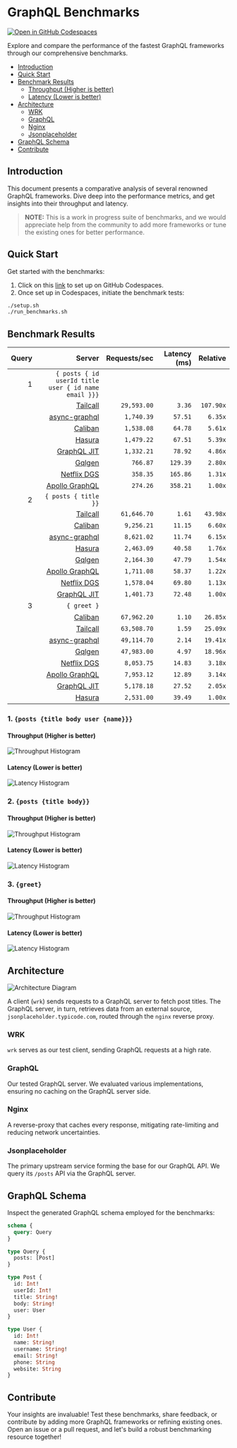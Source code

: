 # GraphQL Benchmarks <!-- omit from toc -->

[![Open in GitHub Codespaces](https://github.com/codespaces/badge.svg)](https://codespaces.new/tailcallhq/graphql-benchmarks)

Explore and compare the performance of the fastest GraphQL frameworks through our comprehensive benchmarks.

- [Introduction](#introduction)
- [Quick Start](#quick-start)
- [Benchmark Results](#benchmark-results)
  - [Throughput (Higher is better)](#throughput-higher-is-better)
  - [Latency (Lower is better)](#latency-lower-is-better)
- [Architecture](#architecture)
  - [WRK](#wrk)
  - [GraphQL](#graphql)
  - [Nginx](#nginx)
  - [Jsonplaceholder](#jsonplaceholder)
- [GraphQL Schema](#graphql-schema)
- [Contribute](#contribute)

[Tailcall]: https://github.com/tailcallhq/tailcall
[Gqlgen]: https://github.com/99designs/gqlgen
[Apollo GraphQL]: https://github.com/apollographql/apollo-server
[Netflix DGS]: https://github.com/netflix/dgs-framework
[Caliban]: https://github.com/ghostdogpr/caliban
[async-graphql]: https://github.com/async-graphql/async-graphql
[Hasura]: https://github.com/hasura/graphql-engine
[GraphQL JIT]: https://github.com/zalando-incubator/graphql-jit

## Introduction

This document presents a comparative analysis of several renowned GraphQL frameworks. Dive deep into the performance metrics, and get insights into their throughput and latency.

> **NOTE:** This is a work in progress suite of benchmarks, and we would appreciate help from the community to add more frameworks or tune the existing ones for better performance.

## Quick Start

Get started with the benchmarks:

1. Click on this [link](https://codespaces.new/tailcallhq/graphql-benchmarks) to set up on GitHub Codespaces.
2. Once set up in Codespaces, initiate the benchmark tests:

```bash
./setup.sh
./run_benchmarks.sh
```

## Benchmark Results

<!-- PERFORMANCE_RESULTS_START -->

| Query | Server | Requests/sec | Latency (ms) | Relative |
|-------:|--------:|--------------:|--------------:|---------:|
| 1 | `{ posts { id userId title user { id name email }}}` |
|| [Tailcall] | `29,593.00` | `3.36` | `107.90x` |
|| [async-graphql] | `1,740.39` | `57.51` | `6.35x` |
|| [Caliban] | `1,538.08` | `64.78` | `5.61x` |
|| [Hasura] | `1,479.22` | `67.51` | `5.39x` |
|| [GraphQL JIT] | `1,332.21` | `78.92` | `4.86x` |
|| [Gqlgen] | `766.87` | `129.39` | `2.80x` |
|| [Netflix DGS] | `358.35` | `165.86` | `1.31x` |
|| [Apollo GraphQL] | `274.26` | `358.21` | `1.00x` |
| 2 | `{ posts { title }}` |
|| [Tailcall] | `61,646.70` | `1.61` | `43.98x` |
|| [Caliban] | `9,256.21` | `11.15` | `6.60x` |
|| [async-graphql] | `8,621.02` | `11.74` | `6.15x` |
|| [Hasura] | `2,463.09` | `40.58` | `1.76x` |
|| [Gqlgen] | `2,164.30` | `47.79` | `1.54x` |
|| [Apollo GraphQL] | `1,711.08` | `58.37` | `1.22x` |
|| [Netflix DGS] | `1,578.04` | `69.80` | `1.13x` |
|| [GraphQL JIT] | `1,401.73` | `72.48` | `1.00x` |
| 3 | `{ greet }` |
|| [Caliban] | `67,962.20` | `1.10` | `26.85x` |
|| [Tailcall] | `63,508.70` | `1.59` | `25.09x` |
|| [async-graphql] | `49,114.70` | `2.14` | `19.41x` |
|| [Gqlgen] | `47,983.00` | `4.97` | `18.96x` |
|| [Netflix DGS] | `8,053.75` | `14.83` | `3.18x` |
|| [Apollo GraphQL] | `7,953.12` | `12.89` | `3.14x` |
|| [GraphQL JIT] | `5,178.18` | `27.52` | `2.05x` |
|| [Hasura] | `2,531.00` | `39.49` | `1.00x` |

<!-- PERFORMANCE_RESULTS_END -->



### 1. `{posts {title body user {name}}}`
#### Throughput (Higher is better)

![Throughput Histogram](assets/req_sec_histogram1.png)

#### Latency (Lower is better)

![Latency Histogram](assets/latency_histogram1.png)

### 2. `{posts {title body}}`
#### Throughput (Higher is better)

![Throughput Histogram](assets/req_sec_histogram2.png)

#### Latency (Lower is better)

![Latency Histogram](assets/latency_histogram2.png)

### 3. `{greet}`
#### Throughput (Higher is better)

![Throughput Histogram](assets/req_sec_histogram3.png)

#### Latency (Lower is better)

![Latency Histogram](assets/latency_histogram3.png)

## Architecture

![Architecture Diagram](assets/architecture.png)

A client (`wrk`) sends requests to a GraphQL server to fetch post titles. The GraphQL server, in turn, retrieves data from an external source, `jsonplaceholder.typicode.com`, routed through the `nginx` reverse proxy.

### WRK

`wrk` serves as our test client, sending GraphQL requests at a high rate.

### GraphQL

Our tested GraphQL server. We evaluated various implementations, ensuring no caching on the GraphQL server side.

### Nginx

A reverse-proxy that caches every response, mitigating rate-limiting and reducing network uncertainties.

### Jsonplaceholder

The primary upstream service forming the base for our GraphQL API. We query its `/posts` API via the GraphQL server.

## GraphQL Schema

Inspect the generated GraphQL schema employed for the benchmarks:

```graphql
schema {
  query: Query
}

type Query {
  posts: [Post]
}

type Post {
  id: Int!
  userId: Int!
  title: String!
  body: String!
  user: User
}

type User {
  id: Int!
  name: String!
  username: String!
  email: String!
  phone: String
  website: String
}
```

## Contribute

Your insights are invaluable! Test these benchmarks, share feedback, or contribute by adding more GraphQL frameworks or refining existing ones. Open an issue or a pull request, and let's build a robust benchmarking resource together!
